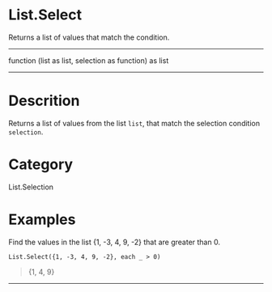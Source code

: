 ﻿# List.Select
Returns a list of values that match the condition.
***
function (list as list, selection as function) as list
***
# Descrition 
Returns a list of values from the list <code>list</code>, that match the selection condition <code>selection</code>.
# Category 
List.Selection
# Examples 
Find the values in the list {1, -3, 4, 9, -2} that are greater than 0.
```
List.Select({1, -3, 4, 9, -2}, each _ > 0) 
```
> {1, 4, 9}
***
